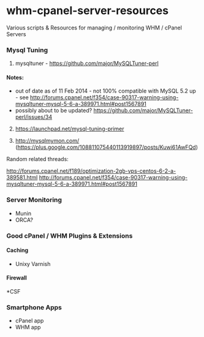 whm-cpanel-server-resources
===========================

Various scripts &amp; Resources for managing / monitoring WHM / cPanel Servers


### Mysql Tuning

1) mysqltuner - https://github.com/major/MySQLTuner-perl 

#### Notes:

* out of date as of 11 Feb 2014 - not 100% compatible with MySQL 5.2 up - see http://forums.cpanel.net/f354/case-90317-warning-using-mysqltuner-mysql-5-6-a-389971.html#post1567891
* possibly about to be updated?  https://github.com/major/MySQLTuner-perl/issues/34

2) https://launchpad.net/mysql-tuning-primer

3) http://mysqlmymon.com/ (https://plus.google.com/108811075440113919897/posts/Kuwi61AwFQd)

Random related threads: 

http://forums.cpanel.net/f189/optimization-2gb-vps-centos-6-2-a-389581.html
http://forums.cpanel.net/f354/case-90317-warning-using-mysqltuner-mysql-5-6-a-389971.html#post1567891



### Server Monitoring

* Munin
* ORCA?



### Good cPanel / WHM Plugins & Extensions

#### Caching

* Unixy Varnish 


#### Firewall

*CSF





### Smartphone Apps

* cPanel app
* WHM app
